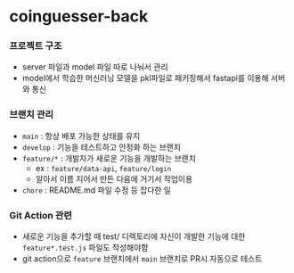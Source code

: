 # coinguesser-back

### 프로젝트 구조 
- server 파일과 model 파일 따로 나눠서 관리
- model에서 학습한 머신러닝 모델을 pkl파일로 패키징해서 fastapi를 이용해 서버와 통신

### 브랜치 관리
- `main` : 항상 배포 가능한 상태를 유지
- `develop` : 기능을 테스트하고 안정화 하는 브랜치
- `feature/*` : 개발자가 새로운 기능을 개발하는 브랜치
    - ex : `feature/data-api`, `feature/login`
    - 알아서 이름 지어서 만든 다음에 거기서 작업이용
- `chore` : README.md 파일 수정 등 잡다한 일

### Git Action 관련
- 새로운 기능을 추가할 때 test/ 디렉토리에 자신이 개발한 기능에 대한 `feature*.test.js` 파일도 작성해야함
- git action으로 `feature` 브랜치에서 `main` 브랜치로 PR시 자동으로 테스트

